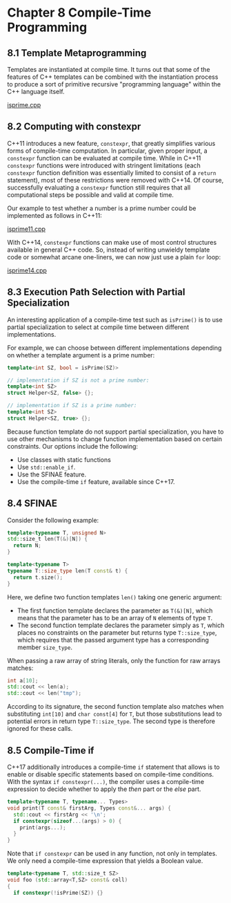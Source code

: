 # Chapter 8 Compile-Time Programming

## 8.1 Template Metaprogramming

Templates are instantiated at compile time. It turns out that some of the
features of C++ templates can be combined with the instantiation process
to produce a sort of primitive recursive "programming language" within
the C++ language itself.

[isprime.cpp](./isprime.cpp)

## 8.2 Computing with constexpr

C++11 introduces a new feature, `constexpr`, that greatly simplifies various
forms of compile-time computation. In particular, given proper input, a
`constexpr` function can be evaluated at compile time. While in C++11 `constexpr`
functions were introduced with stringent limitations (each `constexpr` function
definition was essentially limited to consist of a `return` statement), most
of these restrictions were removed with C++14. Of course, successfully evaluating
a `constexpr` function still requires that all computational steps be possible
and valid at compile time.

Our example to test  whether a number is a prime number could be implemented as
follows in C++11:

[isprime11.cpp](./isprime11.cpp)

With C++14, `constexpr` functions can make use of most control structures available
in general C++ code. So, instead of writing unwieldy template code or somewhat
arcane one-liners, we can now just use a plain `for` loop:

[isprime14.cpp](./isprime14.cpp)

## 8.3 Execution Path Selection with Partial Specialization

An interesting application of a compile-time test such as `isPrime()` is to use
partial specialization to select at compile time between different implementations.

For example, we can choose between different implementations depending on whether
a template argument is a prime number:

```c++
template<int SZ, bool = isPrime(SZ)>

// implementation if SZ is not a prime number:
template<int SZ>
struct Helper<SZ, false> {};

// implementation if SZ is a prime number:
template<int SZ>
struct Helper<SZ, true> {};
```

Because function template do not support partial specialization, you have to use
other mechanisms to change function implementation based on certain constraints.
Our options include the following:

+ Use classes with static functions
+ Use `std::enable_if`.
+ Use the SFINAE feature.
+ Use the compile-time `if` feature, available since C++17.

## 8.4 SFINAE

Consider the following example:

```c++
template<typename T, unsigned N>
std::size_t len(T(&)[N]) {
  return N;
}

template<typename T>
typename T::size_type len(T const& t) {
  return t.size();
}
```

Here, we define two function templates `len()` taking one generic argument:

+ The first function template declares the parameter as `T(&)[N]`, which means that
the parameter has to be an array of `N` elements of type `T`.
+ The second function template declares the parameter simply as `T`, which places no
constraints on the parameter but returns type `T::size_type`, which requires that
the passed argument type has a corresponding member `size_type`.

When passing a raw array of string literals, only the function for raw arrays matches:

```c++
int a[10];
std::cout << len(a);
std::cout << len("tmp");
```

According to its signature, the second function template also matches when substituting
`int[10]` and `char const[4]` for `T`, but those substitutions lead to potential errors
in return type `T::size_type`. The second type is therefore ignored for these calls.

## 8.5 Compile-Time if

C++17 additionally introduces a compile-time `if` statement that allows is to enable or
disable specific statements based on compile-time conditions. With the syntax
`if constexpr(...)`, the compiler uses a compile-time expression to decide whether to
apply the *then* part or the *else* part.

```c++
template<typename T, typename... Types>
void print(T const& firstArg, Types const&... args) {
  std::cout << firstArg << '\n';
  if constexpr(sizeof...(args) > 0) {
    print(args...);
  }
}
```

Note that `if constexpr` can be used in any function, not only in templates. We only
need a compile-time expression that yields a Boolean value.

```c++
template<typename T, std::size_t SZ>
void foo (std::array<T,SZ> const& coll)
{
  if constexpr(!isPrime(SZ)) {}
```
